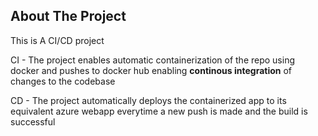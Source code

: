 ## About The Project

This is A CI/CD project

CI - The project enables automatic containerization of the repo using docker and pushes to docker hub enabling **continous integration** of changes to the codebase

CD - The project automatically deploys the containerized app to its equivalent azure webapp everytime a new push is made and the build is successful
